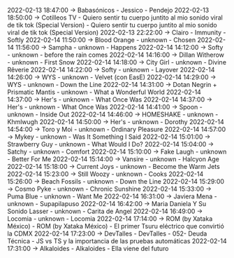 2022-02-13 18:47:00 -> Babasónicos - Jessico - Pendejo
2022-02-13 18:50:00 -> Cotilleos TV - Quiero sentir tu cuerpo juntito al mio sonido viral de tik tok (Special Version) - Quiero sentir tu cuerpo juntito al mio sonido viral de tik tok (Special Version)
2022-02-13 22:22:00 -> Clairo - Immunity - Softly
2022-02-14 11:50:00 -> Blood Orange - unknown - Chosen
2022-02-14 11:56:00 -> Sampha - unknown - Happens
2022-02-14 14:12:00 -> Softy - unknown - before the rain comes
2022-02-14 14:16:00 -> Dillan Witherow - unknown - First Snow
2022-02-14 14:18:00 -> City Girl - unknown - Divine Rêverie
2022-02-14 14:22:00 -> Softy - unknown - Layover
2022-02-14 14:26:00 -> WYS - unknown - Velvet (con EasE)
2022-02-14 14:29:00 -> WYS - unknown - Down the Line
2022-02-14 14:31:00 -> Dotan Negrin + Prismatic Mantis - unknown - What a Wonderful World
2022-02-14 14:37:00 -> Her's - unknown - What Once Was
2022-02-14 14:37:00 -> Her's - unknown - What Once Was
2022-02-14 14:41:00 -> Spoon - unknown - Inside Out
2022-02-14 14:46:00 -> HOMESHAKE - unknown - Khmlwugh
2022-02-14 14:50:00 -> Her's - unknown - Dorothy
2022-02-14 14:54:00 -> Toro y Moi - unknown - Ordinary Pleasure
2022-02-14 14:57:00 -> Mykey - unknown - Was It Something I Said
2022-02-14 15:01:00 -> Strawberry Guy - unknown - What Would I Do?
2022-02-14 15:04:00 -> Satchy - unknown - Comfort
2022-02-14 15:10:00 -> Fake Laugh - unknown - Better For Me
2022-02-14 15:14:00 -> Vansire - unknown - Halcyon Age
2022-02-14 15:18:00 -> Current Joys - unknown - Become the Warm Jets
2022-02-14 15:23:00 -> Still Woozy - unknown - Cooks
2022-02-14 15:26:00 -> Beach Fossils - unknown - Down the Line
2022-02-14 15:29:00 -> Cosmo Pyke - unknown - Chronic Sunshine
2022-02-14 15:33:00 -> Puma Blue - unknown - Want Me
2022-02-14 16:31:00 -> Javiera Mena - unknown - Supapilapuso
2022-02-14 16:42:00 -> Maria Daniela Y Su Sonido Lasser - unknown - Carita de Angel
2022-02-14 16:49:00 -> Locomia - unknown - Locomia
2022-02-14 17:14:00 -> ROM (by Xataka México) - ROM (by Xataka México) - El primer Tsuru eléctrico que convirtió la CDMX
2022-02-14 17:23:00 -> DevTalles - DevTalles - 052- Deuda Técnica - JS vs TS y la importancia de las pruebas automáticas
2022-02-14 17:31:00 -> Alkaloides - Alkaloides - Ella viene del futuro

